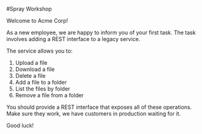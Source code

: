 #Spray Workshop

Welcome to Acme Corp!

As a new employee, we are happy to inform you of your first task.
The task involves adding a REST interface to a legacy service.

The service allows you to:
1. Upload a file
2. Download a file
3. Delete a file
4. Add a file to a folder
5. List the files by folder
6. Remove a file from a folder

You should provide a REST interface that exposes all of these operations.
Make sure they work, we have customers in production waiting for it.

Good luck!
